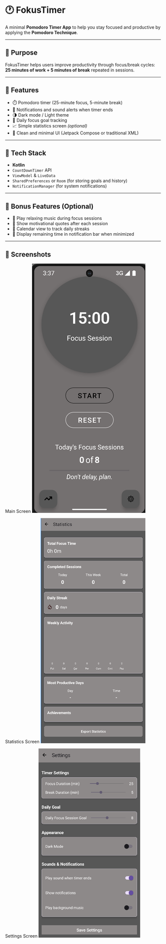 # 🕐 FokusTimer

A minimal **Pomodoro Timer App** to help you stay focused and productive by applying the **Pomodoro Technique**.

---

## 🎯 Purpose

FokusTimer helps users improve productivity through focus/break cycles:  
**25 minutes of work + 5 minutes of break** repeated in sessions.

---

## 🔧 Features

- ⏱️ Pomodoro timer (25-minute focus, 5-minute break)
- 🔔 Notifications and sound alerts when timer ends
- 🌗 Dark mode / Light theme
- 🎯 Daily focus goal tracking
- 📈 Simple statistics screen *(optional)*
- 🚀 Clean and minimal UI (Jetpack Compose or traditional XML)

---

## 🧱 Tech Stack

- **Kotlin**
- `CountDownTimer` API
- `ViewModel` & `LiveData`
- `SharedPreferences` or `Room` (for storing goals and history)
- `NotificationManager` (for system notifications)

---

## 🎁 Bonus Features (Optional)

- 🧘 Play relaxing music during focus sessions
- 💬 Show motivational quotes after each session
- 📅 Calendar view to track daily streaks
- 📲 Display remaining time in notification bar when minimized

---

## 📸 Screenshots
Main Screen
![image alt](https://github.com/h4sanzade/PomodoroAPP/blob/master/main_Screen.png?raw=true)

Statistics Screen
![image alt](https://github.com/h4sanzade/PomodoroAPP/blob/master/statistics_screen.png?raw=true)

Settings Screen
![image alt](https://github.com/h4sanzade/PomodoroAPP/blob/master/settings_screen.png?raw=true)





